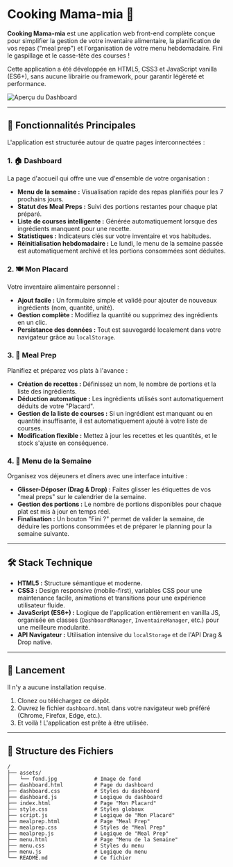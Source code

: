 # Cooking Mama-mia 🍳

**Cooking Mama-mia** est une application web front-end complète conçue pour simplifier la gestion de votre inventaire alimentaire, la planification de vos repas ("meal prep") et l'organisation de votre menu hebdomadaire. Fini le gaspillage et le casse-tête des courses !

Cette application a été développée en HTML5, CSS3 et JavaScript vanilla (ES6+), sans aucune librairie ou framework, pour garantir légèreté et performance.

![Aperçu du Dashboard](https://i.imgur.com/placeholder.png "Image d'aperçu du dashboard")

---

## 🌟 Fonctionnalités Principales

L'application est structurée autour de quatre pages interconnectées :

### 1. 🏠 Dashboard
La page d'accueil qui offre une vue d'ensemble de votre organisation :
- **Menu de la semaine :** Visualisation rapide des repas planifiés pour les 7 prochains jours.
- **Statut des Meal Preps :** Suivi des portions restantes pour chaque plat préparé.
- **Liste de courses intelligente :** Générée automatiquement lorsque des ingrédients manquent pour une recette.
- **Statistiques :** Indicateurs clés sur votre inventaire et vos habitudes.
- **Réinitialisation hebdomadaire :** Le lundi, le menu de la semaine passée est automatiquement archivé et les portions consommées sont déduites.

### 2. 🍽️ Mon Placard
Votre inventaire alimentaire personnel :
- **Ajout facile :** Un formulaire simple et validé pour ajouter de nouveaux ingrédients (nom, quantité, unité).
- **Gestion complète :** Modifiez la quantité ou supprimez des ingrédients en un clic.
- **Persistance des données :** Tout est sauvegardé localement dans votre navigateur grâce au `localStorage`.

### 3. 🍲 Meal Prep
Planifiez et préparez vos plats à l'avance :
- **Création de recettes :** Définissez un nom, le nombre de portions et la liste des ingrédients.
- **Déduction automatique :** Les ingrédients utilisés sont automatiquement déduits de votre "Placard".
- **Gestion de la liste de courses :** Si un ingrédient est manquant ou en quantité insuffisante, il est automatiquement ajouté à votre liste de courses.
- **Modification flexible :** Mettez à jour les recettes et les quantités, et le stock s'ajuste en conséquence.

### 4. 📅 Menu de la Semaine
Organisez vos déjeuners et dîners avec une interface intuitive :
- **Glisser-Déposer (Drag & Drop) :** Faites glisser les étiquettes de vos "meal preps" sur le calendrier de la semaine.
- **Gestion des portions :** Le nombre de portions disponibles pour chaque plat est mis à jour en temps réel.
- **Finalisation :** Un bouton "Fini ?" permet de valider la semaine, de déduire les portions consommées et de préparer le planning pour la semaine suivante.

---

## 🛠️ Stack Technique

- **HTML5 :** Structure sémantique et moderne.
- **CSS3 :** Design responsive (mobile-first), variables CSS pour une maintenance facile, animations et transitions pour une expérience utilisateur fluide.
- **JavaScript (ES6+) :** Logique de l'application entièrement en vanilla JS, organisée en classes (`DashboardManager`, `InventaireManager`, etc.) pour une meilleure modularité.
- **API Navigateur :** Utilisation intensive du `localStorage` et de l'API Drag & Drop native.

---

## 🚀 Lancement

Il n'y a aucune installation requise.

1.  Clonez ou téléchargez ce dépôt.
2.  Ouvrez le fichier `dashboard.html` dans votre navigateur web préféré (Chrome, Firefox, Edge, etc.).
3.  Et voilà ! L'application est prête à être utilisée.

---

## 📂 Structure des Fichiers

```
/
├── assets/
│   └── fond.jpg            # Image de fond
├── dashboard.html          # Page du dashboard
├── dashboard.css           # Styles du dashboard
├── dashboard.js            # Logique du dashboard
├── index.html              # Page "Mon Placard"
├── style.css               # Styles globaux
├── script.js               # Logique de "Mon Placard"
├── mealprep.html           # Page "Meal Prep"
├── mealprep.css            # Styles de "Meal Prep"
├── mealprep.js             # Logique de "Meal Prep"
├── menu.html               # Page "Menu de la Semaine"
├── menu.css                # Styles du menu
├── menu.js                 # Logique du menu
└── README.md               # Ce fichier
``` 